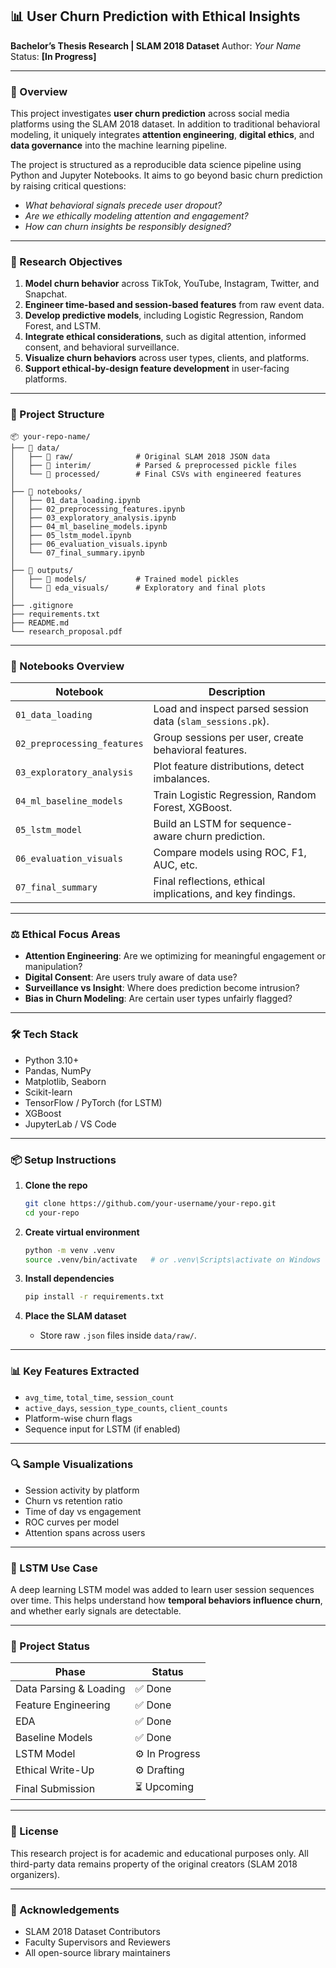 ## 📊 User Churn Prediction with Ethical Insights

**Bachelor’s Thesis Research | SLAM 2018 Dataset**
Author: *Your Name*
Status: **\[In Progress]**

---

### 📘 Overview

This project investigates **user churn prediction** across social media platforms using the SLAM 2018 dataset. In addition to traditional behavioral modeling, it uniquely integrates **attention engineering**, **digital ethics**, and **data governance** into the machine learning pipeline.

The project is structured as a reproducible data science pipeline using Python and Jupyter Notebooks. It aims to go beyond basic churn prediction by raising critical questions:

* *What behavioral signals precede user dropout?*
* *Are we ethically modeling attention and engagement?*
* *How can churn insights be responsibly designed?*

---

### 🧠 Research Objectives

1. **Model churn behavior** across TikTok, YouTube, Instagram, Twitter, and Snapchat.
2. **Engineer time-based and session-based features** from raw event data.
3. **Develop predictive models**, including Logistic Regression, Random Forest, and LSTM.
4. **Integrate ethical considerations**, such as digital attention, informed consent, and behavioral surveillance.
5. **Visualize churn behaviors** across user types, clients, and platforms.
6. **Support ethical-by-design feature development** in user-facing platforms.

---

### 📁 Project Structure

```
📦 your-repo-name/
├── 📁 data/
│   ├── 📁 raw/              # Original SLAM 2018 JSON data
│   ├── 📁 interim/          # Parsed & preprocessed pickle files
│   └── 📁 processed/        # Final CSVs with engineered features
│
├── 📁 notebooks/
│   ├── 01_data_loading.ipynb
│   ├── 02_preprocessing_features.ipynb
│   ├── 03_exploratory_analysis.ipynb
│   ├── 04_ml_baseline_models.ipynb
│   ├── 05_lstm_model.ipynb
│   ├── 06_evaluation_visuals.ipynb
│   └── 07_final_summary.ipynb
│
├── 📁 outputs/
│   ├── 📁 models/           # Trained model pickles
│   └── 📁 eda_visuals/      # Exploratory and final plots
│
├── .gitignore
├── requirements.txt
├── README.md
└── research_proposal.pdf
```

---

### 🧪 Notebooks Overview

| Notebook                    | Description                                                |
| --------------------------- | ---------------------------------------------------------- |
| `01_data_loading`           | Load and inspect parsed session data (`slam_sessions.pk`). |
| `02_preprocessing_features` | Group sessions per user, create behavioral features.       |
| `03_exploratory_analysis`   | Plot feature distributions, detect imbalances.             |
| `04_ml_baseline_models`     | Train Logistic Regression, Random Forest, XGBoost.         |
| `05_lstm_model`             | Build an LSTM for sequence-aware churn prediction.         |
| `06_evaluation_visuals`     | Compare models using ROC, F1, AUC, etc.                    |
| `07_final_summary`          | Final reflections, ethical implications, and key findings. |

---

### ⚖️ Ethical Focus Areas

* **Attention Engineering**: Are we optimizing for meaningful engagement or manipulation?
* **Digital Consent**: Are users truly aware of data use?
* **Surveillance vs Insight**: Where does prediction become intrusion?
* **Bias in Churn Modeling**: Are certain user types unfairly flagged?

---

### 🛠 Tech Stack

* Python 3.10+
* Pandas, NumPy
* Matplotlib, Seaborn
* Scikit-learn
* TensorFlow / PyTorch (for LSTM)
* XGBoost
* JupyterLab / VS Code

---

### 📦 Setup Instructions

1. **Clone the repo**

   ```bash
   git clone https://github.com/your-username/your-repo.git
   cd your-repo
   ```

2. **Create virtual environment**

   ```bash
   python -m venv .venv
   source .venv/bin/activate   # or .venv\Scripts\activate on Windows
   ```

3. **Install dependencies**

   ```bash
   pip install -r requirements.txt
   ```

4. **Place the SLAM dataset**

   * Store raw `.json` files inside `data/raw/`.

---

### 📊 Key Features Extracted

* `avg_time`, `total_time`, `session_count`
* `active_days`, `session_type_counts`, `client_counts`
* Platform-wise churn flags
* Sequence input for LSTM (if enabled)

---

### 🔍 Sample Visualizations

* Session activity by platform
* Churn vs retention ratio
* Time of day vs engagement
* ROC curves per model
* Attention spans across users

---

### 🧩 LSTM Use Case

A deep learning LSTM model was added to learn user session sequences over time. This helps understand how **temporal behaviors influence churn**, and whether early signals are detectable.

---

### 🧭 Project Status

| Phase                  | Status         |
| ---------------------- | -------------- |
| Data Parsing & Loading | ✅ Done         |
| Feature Engineering    | ✅ Done         |
| EDA                    | ✅ Done         |
| Baseline Models        | ✅ Done         |
| LSTM Model             | ⚙️ In Progress |
| Ethical Write-Up       | ⚙️ Drafting    |
| Final Submission       | ⏳ Upcoming     |

---

### 📜 License

This research project is for academic and educational purposes only.
All third-party data remains property of the original creators (SLAM 2018 organizers).

---

### 🙌 Acknowledgements

* SLAM 2018 Dataset Contributors
* Faculty Supervisors and Reviewers
* All open-source library maintainers


